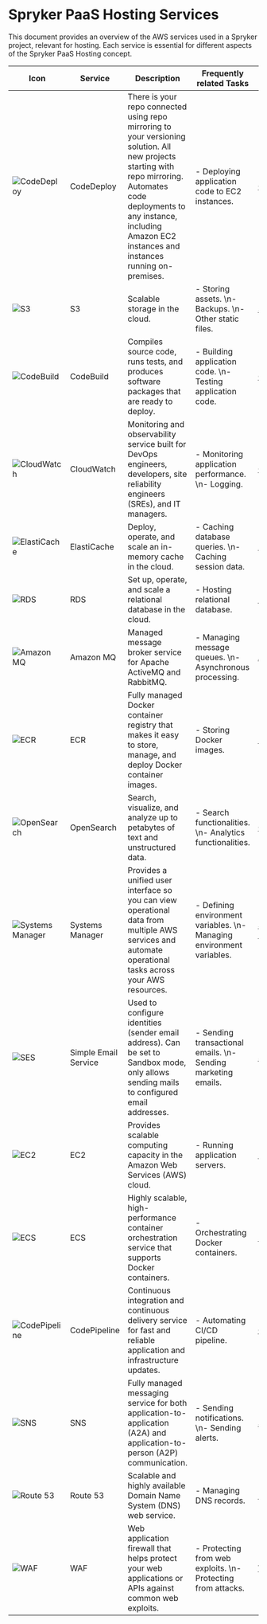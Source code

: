 # Spryker PaaS Hosting Services

This document provides an overview of the AWS services used in a Spryker project, relevant for hosting. Each service is essential for different aspects of the Spryker PaaS Hosting concept.

| Icon                                                                                                                                 | Service              | Description                                                                                                                                                                                                                                  | Frequently related Tasks                                                        | Link                                                                                                                                                                                                                             |
|--------------------------------------------------------------------------------------------------------------------------------------|----------------------|----------------------------------------------------------------------------------------------------------------------------------------------------------------------------------------------------------------------------------------------|---------------------------------------------------------------------------------|----------------------------------------------------------------------------------------------------------------------------------------------------------------------------------------------------------------------------------|
| ![CodeDeploy](https://d1idiovbex4hy4.cloudfront.net/icon/dc0ee5098cd676b9e0ff0ef4efe08836-ba08f633d12059af0acd90ac4404af86.svg)      | CodeDeploy           | There is your repo connected using repo mirroring to your versioning solution. All new projects starting with repo mirroring.  Automates code deployments to any instance, including Amazon EC2 instances and instances running on-premises. | - Deploying application code to EC2 instances.                                  | [CodeDeploy](https://eu-central-1.console.aws.amazon.com/codesuite/codedeploy/deployments?region=eu-central-1&deployments-meta=eyJmIjp7InRleHQiOiIifSwicyI6e30sIm4iOjUwLCJpIjowfQ)                                               |
| ![S3](https://d1idiovbex4hy4.cloudfront.net/icon/c0828e0381730befd1f7a025057c74fb-43acc0496e64afba82dbc9ab774dc622.svg)              | S3                   | Scalable storage in the cloud.                                                                                                                                                                                                               | - Storing assets. \n- Backups. \n- Other static files.                          | [S3](https://eu-central-1.console.aws.amazon.com/s3/home?region=eu-central-1#)                                                                                                                                                   |
| ![CodeBuild](https://d1idiovbex4hy4.cloudfront.net/icon/13ee531096ccb4384d55f6b7cc66572b-9f8463d77a472721923c47b01f973d59.svg)       | CodeBuild            | Compiles source code, runs tests, and produces software packages that are ready to deploy.                                                                                                                                                   | - Building application code. \n- Testing application code.                      | [CodeBuild](https://eu-central-1.console.aws.amazon.com/codesuite/codebuild/home?region=eu-central-1#)                                                                                                                           |
| ![CloudWatch](https://d1idiovbex4hy4.cloudfront.net/icon/8f57ebd825a828e205b2dde223ba17e4-6af63a22dc297f8041286760ee8cd2c9.svg)      | CloudWatch           | Monitoring and observability service built for DevOps engineers, developers, site reliability engineers (SREs), and IT managers.                                                                                                             | - Monitoring application performance. \n- Logging.                              | [CloudWatch](https://eu-central-1.console.aws.amazon.com/cloudwatch/home?region=eu-central-1#home:)                                                                                                                              |
| ![ElastiCache](https://d1idiovbex4hy4.cloudfront.net/icon/23141cdce797eeb2bd54bba0e4e0968a-0394201dd8bdedfed719d44ff6a4c69b.svg)     | ElastiCache          | Deploy, operate, and scale an in-memory cache in the cloud.                                                                                                                                                                                  | - Caching database queries. \n- Caching session data.                           | [ElastiCache](https://eu-central-1.console.aws.amazon.com/elasticache/home?region=eu-central-1#/)                                                                                                                                |
| ![RDS](https://d1idiovbex4hy4.cloudfront.net/icon/1d374ed2a6bcf601d7bfd4fc3dfd3b5d-c9f69416d978016b3191175f35e59226.svg)             | RDS                  | Set up, operate, and scale a relational database in the cloud.                                                                                                                                                                               | - Hosting relational database.                                                  | [RDS](https://eu-central-1.console.aws.amazon.com/rds/home?region=eu-central-1#)                                                                                                                                                 |
| ![Amazon MQ](https://d1idiovbex4hy4.cloudfront.net/icon/fbb6dfa8b3977184f170cc09442110d6-d925e664173507ede09f372672e53578.svg)       | Amazon MQ            | Managed message broker service for Apache ActiveMQ and RabbitMQ.                                                                                                                                                                             | - Managing message queues. \n- Asynchronous processing.                         | [Amazon MQ](https://eu-central-1.console.aws.amazon.com/amazon-mq/home?region=eu-central-1#/)                                                                                                                                    |
| ![ECR](https://d1idiovbex4hy4.cloudfront.net/icon/de7db04805a33606a40b897578543648-c0174badf433f1e0148e43426ae8e43a.svg)             | ECR                  | Fully managed Docker container registry that makes it easy to store, manage, and deploy Docker container images.                                                                                                                             | - Storing Docker images.                                                        | [ECR](https://eu-central-1.console.aws.amazon.com/ecr/private-registry/repositories?region=eu-central-1)                                                                                                                         |
| ![OpenSearch](https://d1idiovbex4hy4.cloudfront.net/icon/18897dcfce6a4e7ae63a3baeed443c48-7724698ecde95174b630cef10d8335c2.svg)      | OpenSearch           | Search, visualize, and analyze up to petabytes of text and unstructured data.                                                                                                                                                                | - Search functionalities. \n- Analytics functionalities.                        | [OpenSearch](https://eu-central-1.console.aws.amazon.com/aos/home?region=eu-central-1#opensearch/dashboard)                                                                                                                      |
| ![Systems Manager](https://d1idiovbex4hy4.cloudfront.net/icon/b5c87c140628d6200f5ffeae85895b67-eed4319c5eaa4b84741dd26adcad7c1a.svg) | Systems Manager      | Provides a unified user interface so you can view operational data from multiple AWS services and automate operational tasks across your AWS resources.                                                                                      | - Defining environment variables. \n- Managing environment variables.           | [Systems Manager](https://eu-central-1.console.aws.amazon.com/systems-manager/home?region=eu-central-1#)                                                                                                                         |
| ![SES](https://d1idiovbex4hy4.cloudfront.net/icon/f2b32bda85a5a4a613eb47fb01c57ce3-2b4a0b6e3c7d785e7e0d22f5d540dce9.svg)             | Simple Email Service | Used to configure identities (sender email address). Can be set to Sandbox mode, only allows sending mails to configured email addresses.                                                                                                   | - Sending transactional emails. \n- Sending marketing emails.                   | [SES](https://eu-central-1.console.aws.amazon.com/ses/home?region=eu-central-1)                                                                                                                                                  |
| ![EC2](https://d1idiovbex4hy4.cloudfront.net/icon/d88319dfa5d204f019b4284149886c59-7d586ea82f792b61a8c87de60565133d.svg)             | EC2                  | Provides scalable computing capacity in the Amazon Web Services (AWS) cloud.                                                                                                                                                                 | - Running application servers.                                                  | [EC2](https://eu-central-1.console.aws.amazon.com/ec2/home?region=eu-central-1#Home:)                                                                                                                                            |
| ![ECS](https://d1idiovbex4hy4.cloudfront.net/icon/2eb2930111864beeb409e946751215b1-3ecb316865dc77cffc9cd77eed455da2.svg)             | ECS                  | Highly scalable, high-performance container orchestration service that supports Docker containers.                                                                                                                                           | - Orchestrating Docker containers.                                              | [ECS](https://eu-central-1.console.aws.amazon.com/ecs/v2/clusters?region=eu-central-1)                                                                                                                                           |
| ![CodePipeline](https://d1idiovbex4hy4.cloudfront.net/icon/59874d8b5a9e702e16641126cc15e561-8137f94920dd8639de205d20e8e72ad6.svg)    | CodePipeline         | Continuous integration and continuous delivery service for fast and reliable application and infrastructure updates.                                                                                                                         | - Automating CI/CD pipeline.                                                    | [CodePipeline](https://eu-central-1.console.aws.amazon.com/codesuite/codepipeline/pipelines?region=eu-central-1&pipelines-meta=eyJmIjp7InRleHQiOiIifSwicyI6eyJwcm9wZXJ0eSI6InVwZGF0ZWQiLCJkaXJlY3Rpb24iOi0xfSwibiI6MzAsImkiOjB9) |
| ![SNS](https://d1idiovbex4hy4.cloudfront.net/icon/6002c6713f40e8a35d365605542e72b0-03c2386fb392e0d689e45d9b4f683a8d.svg)             | SNS                  | Fully managed messaging service for both application-to-application (A2A) and application-to-person (A2P) communication.                                                                                                                     | - Sending notifications. \n- Sending alerts.                                    | [SNS](https://eu-central-1.console.aws.amazon.com/sns/v3/home?region=eu-central-1#/homepage)                                                                                                                                     |
| ![Route 53](https://d1idiovbex4hy4.cloudfront.net/icon/f5d2c00d40914bff4f82f29f9ef768bc-53a84099cf556710383a52b4612a8612.svg)        | Route 53             | Scalable and highly available Domain Name System (DNS) web service.                                                                                                                                                                          | - Managing DNS records.                                                         | [Route 53](https://us-east-1.console.aws.amazon.com/route53/v2/home?region=eu-central-1#Dashboard)                                                                                                                               |
| ![WAF](https://d1idiovbex4hy4.cloudfront.net/icon/47342d1bee153385294760bddb8a7f49-049868fe370f260d7efa3170efb113c3.svg)             | WAF                  | Web application firewall that helps protect your web applications or APIs against common web exploits.                                                                                                                                       | - Protecting from web exploits. \n- Protecting from attacks.                    | [WAF](https://us-east-1.console.aws.amazon.com/wafv2/homev2/home?region=eu-central-1#/)                                                                                                                                          |
